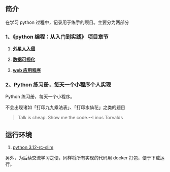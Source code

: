 <!-- @format -->

## 简介

在学习 python 过程中，记录用于练手的项目。主要分为两部分

### **1、《python 编程：从入门到实践》 项目章节**

1. **[ 外星人入侵](./python_crash_course/python_crash_course_1/readme.md)**

2. **[数据可视化](./python_crash_course/python_crash_course_2/readme.md)**

3. **[web 应用程序](./python_crash_course/python_crash_course_3/readme.md)**

### **2、[Python 练习册，每天一个小程序][pythond-examples]个人实现**

Python 练习册，每天一个小程序。

不会出现诸如「打印九九乘法表」、「打印水仙花」之类的题目

> Talk is cheap. Show me the code.--Linus Torvalds

## 运行环境

1. [python 3.12-rc-slim](https://hub.docker.com/layers/library/python/3.12-rc-slim/images/sha256-9393b50e405b1717c79ea433339cb19b2b10d81d3b8dad18576b5b1818ab2853?context=explore)

另外，为后续交流学习之便，同样将所有实现的代码用 docker 打包，便于下载运行。

[pythond-examples]: https://github.com/Yixiaohan/show-me-the-code
[q0]: ./python_showmethecode/demo00/readme.md
[q1]: ./python_showmethecode/demo01/readme.md
[q2]: ./python_showmethecode/demo02/readme.md
